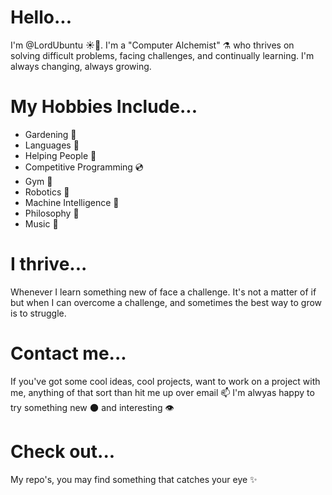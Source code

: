 # Hello...
I'm @LordUbuntu ☀️🐍.
I'm a "Computer Alchemist" ⚗️ who thrives on solving difficult problems, facing challenges, and continually learning. I'm always changing, always growing.

# My Hobbies Include...
- Gardening 🌻
- Languages 📢
- Helping People 🧍
- Competitive Programming 💿
- Gym 🏃
- Robotics 🦾
- Machine Intelligence 🤖
- Philosophy 🧐
- Music 🎵

# I thrive...
Whenever I learn something new of face a challenge. It's not a matter of if but when I can overcome a challenge, and sometimes the best way to grow is to struggle.

# Contact me...
If you've got some cool ideas, cool projects, want to work on a project with me, anything of that sort than hit me up over email 📫
I'm alwyas happy to try something new 🌑 and interesting 👁️

# Check out...
My repo's, you may find something that catches your eye ✨


<!---
LordUbuntu/LordUbuntu is a ✨ special ✨ repository because its `README.md` (this file) appears on your GitHub profile.
You can click the Preview link to take a look at your changes.
--->
